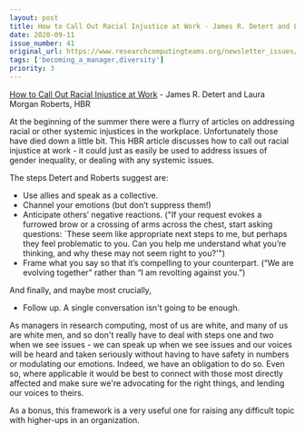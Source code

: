 ```yaml
---
layout: post
title: How to Call Out Racial Injustice at Work - James R. Detert and Laura Morgan Roberts, HBR
date: 2020-09-11
issue_number: 41
original_url: https://www.researchcomputingteams.org/newsletter_issues/0041
tags: ['becoming_a_manager,diversity']
priority: 3
---
```


<!-- markdownlint-disable MD033 -->
<!-- markdownlint-disable MD041 -->
<!-- markdownlint-disable MD049 -->

[How to Call Out Racial Injustice at Work](https://hbr.org/2020/07/how-to-call-out-racial-injustice-at-work) - James R. Detert and Laura Morgan Roberts, HBR

At the beginning of the summer there were a flurry of articles on addressing racial or other systemic injustices in the workplace. Unfortunately those have died down a little bit. This HBR article discusses how to call out racial injustice at work - it could just as easily be used to address issues of gender inequality, or dealing with any systemic issues.

The steps Detert and Roberts suggest are:

- Use allies and speak as a collective.
- Channel your emotions (but don’t suppress them!)
- Anticipate others’ negative reactions. ("If your request evokes a furrowed brow or a crossing of arms across the chest, start asking questions: `These seem like appropriate next steps to me, but perhaps they feel problematic to you. Can you help me understand what you’re thinking, and why these may not seem right to you?'")
- Frame what you say so that it’s compelling to your counterpart. (“We are evolving together” rather than “I am revolting against you.”)

And finally, and maybe most crucially,

- Follow up. A single conversation isn't going to be enough.

As managers in research computing, most of us are white, and many of us are white men, and so don't really have to deal with steps one and two when we see issues - we can speak up when we see issues and our voices will be heard and taken seriously without having to have safety in numbers or modulating our emotions. Indeed, we have an obligation to do so. Even so, where applicable it would be best to connect with those most directly affected and make sure we're advocating for the right things, and lending our voices to theirs.

As a bonus, this framework is a very useful one for raising any difficult topic with higher-ups in an organization.
